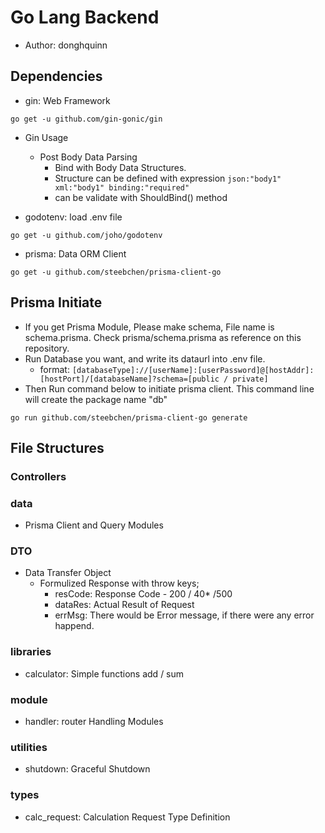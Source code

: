 # Go Lang Backend

- Author: donghquinn

## Dependencies

- gin: Web Framework

``` shell
go get -u github.com/gin-gonic/gin
```

- Gin Usage

    - Post Body Data Parsing
        - Bind with Body Data Structures.
        - Structure can be defined with expression `json:"body1" xml:"body1" binding:"required"`
        - can be validate with ShouldBind() method

- godotenv: load .env file

``` shell
go get -u github.com/joho/godotenv
```

- prisma: Data ORM Client

``` shell
go get -u github.com/steebchen/prisma-client-go
```

## Prisma Initiate

- If you get Prisma Module, Please make schema, File name is schema.prisma. Check prisma/schema.prisma as reference on this repository.
- Run Database you want, and write its dataurl into .env file.
    - format: `[databaseType]://[userName]:[userPassword]@[hostAddr]:[hostPort]/[databaseName]?schema=[public / private]`
- Then Run command below to initiate prisma client. This command line will create the package name "db"

``` shell
go run github.com/steebchen/prisma-client-go generate
```

## File Structures

### Controllers

### data

- Prisma Client and Query Modules

### DTO

- Data Transfer Object
    - Formulized Response with throw keys; 
        - resCode: Response Code - 200 / 40* /500
        - dataRes: Actual Result of Request
        - errMsg: There would be Error message, if there were any error happend.

### libraries

- calculator: Simple functions add / sum

### module

- handler: router Handling Modules

### utilities

- shutdown: Graceful Shutdown

### types

- calc_request: Calculation Request Type Definition
